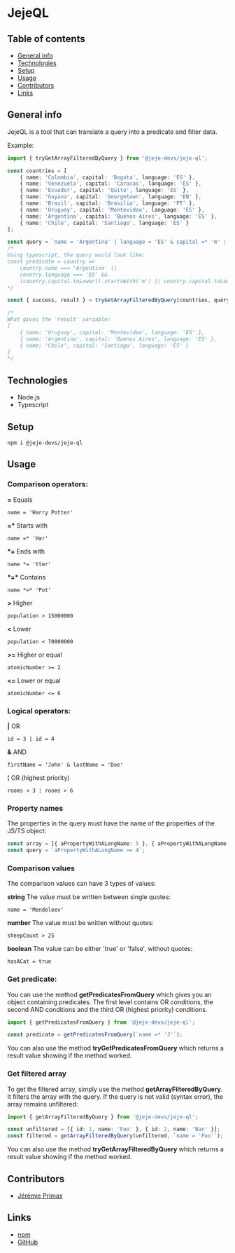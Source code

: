 # JejeQL

## Table of contents

* [General info](#general-info)
* [Technologies](#technologies)
* [Setup](#setup)
* [Usage](#usage)
* [Contributors](#contributors)
* [Links](#links)

## General info

JejeQL is a tool that can translate a query into a predicate and filter data.

Example:
```ts
import { tryGetArrayFilteredByQuery } from '@jeje-devs/jeje-ql';

const countries = [
    { name: 'Colombia', capital: 'Bogota', language: 'ES' },
    { name: 'Venezuela', capital: 'Caracas', language: 'ES' },
    { name: 'Ecuador', capital: 'Quito', language: 'ES' },
    { name: 'Guyana', capital: 'Georgetown', language: 'EN' },
    { name: 'Brazil', capital: 'Brasilia', language: 'PT' },
    { name: 'Uruguay', capital: 'Montevideo', language: 'ES' },
    { name: 'Argentina', capital: 'Buenos Aires', language: 'ES' },
    { name: 'Chile', capital: 'Santiago', language: 'ES' }
];

const query = `name = 'Argentina' | language = 'ES' & capital =* 'm' ¦ capital *= 'go'`;
/*
Using typescript, the query would look like:
const predicate = country =>
    country.name === 'Argentina' ||
    country.language === 'ES' &&
    (country.capital.toLower().startsWith('m') || country.capital.toLower().endsWith('go'));
*/

const { success, result } = tryGetArrayFilteredByQuery(countries, query);

/*
What gives the 'result' variable:
[
    { name: 'Uruguay', capital: 'Montevideo', language: 'ES' },
    { name: 'Argentina', capital: 'Buenos Aires', language: 'ES' },
    { name: 'Chile', capital: 'Santiago', language: 'ES' }
]
*/
```

## Technologies

* Node.js
* Typescript

## Setup

```
npm i @jeje-devs/jeje-ql
```

## Usage

### Comparison operators:

**=** Equals
```
name = 'Harry Potter'
```
**=\*** Starts with
```
name =* 'Har'
```
**\*=** Ends with
```
name *= 'tter'
```
**\*=\*** Contains
```
name *=* 'Pot'
```
**>** Higher
```
population > 15000000
```
**<** Lower
```
population < 70000000
```
**>=** Higher or equal
```
atomicNumber >= 2
```
**<=** Lower or equal
```
atomicNumber <= 6
```

### Logical operators:

**|** OR
```
id = 3 | id = 4
```
**&** AND
```
firstName = 'John' & lastName = 'Doe'
```
**¦** OR (highest priority)
```
rooms < 3 ¦ rooms > 6
```

### Property names

The properties in the query must have the name of the properties of the JS/TS object:
```ts
const array = [{ aPropertyWithALongName: 5 }, { aPropertyWithALongName: 3 }];
const query = `aPropertyWithALongName >= 4`;
```

### Comparison values

The comparison values can have 3 types of values:

**string**
The value must be written between single quotes:
```
name = 'Mendeleev'
```
**number**
The value must be written without quotes:
```
sheepCount > 25
```
**boolean**
The value can be either 'true' or 'false', without quotes:
```
hasACat = true
```

### Get predicate:

You can use the method **getPredicatesFromQuery** which gives you an object containing predicates.
The first level contains OR conditions, the second AND conditions and the third OR (highest priority) conditions.
```ts
import { getPredicatesFromQuery } from '@jeje-devs/jeje-ql';

const predicate = getPredicatesFromQuery(`name =* 'J'`);
```
You can also use the method **tryGetPredicatesFromQuery** which returns a result value showing if the method worked.

### Get filtered array

To get the filtered array, simply use the method **getArrayFilteredByQuery**. It filters the array with the query.
If the query is not valid (syntax error), the array remains unfiltered:
```ts
import { getArrayFilteredByQuery } from '@jeje-devs/jeje-ql';

const unfiltered = [{ id: 1, name: 'Foo' }, { id: 2, name: 'Bar' }];
const filtered = getArrayFilteredByQuery(unfiltered, `name = 'Foo'`);
```
You can also use the method **tryGetArrayFilteredByQuery** which returns a result value showing if the method worked.

## Contributors

- [Jérémie Primas](https://github.com/JeremiePr)

## Links

- [npm](https://www.npmjs.com/package/@jeje-devs/jeje-ql)
- [GitHub](https://github.com/JeremiePr/JejeQL)